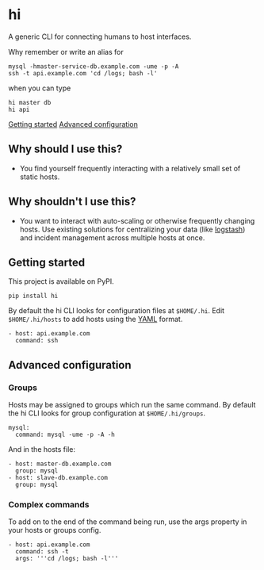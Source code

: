 # hi

A generic CLI for connecting humans to host interfaces.

Why remember or write an alias for

```
mysql -hmaster-service-db.example.com -ume -p -A
ssh -t api.example.com 'cd /logs; bash -l'
```

when you can type

```
hi master db
hi api
```

[Getting started](#getting-started)
[Advanced configuration](#advanced-configuration)

## Why should I use this?

* You find yourself frequently interacting with a relatively small set of static hosts.

## Why shouldn't I use this?

* You want to interact with auto-scaling or otherwise frequently changing hosts.
  Use existing solutions for centralizing your data (like [logstash](https://github.com/elastic/logstash)) and incident management across multiple hosts at once.

## Getting started

This project is available on PyPI.

```
pip install hi
```

By default the hi CLI looks for configuration files at `$HOME/.hi`. Edit `$HOME/.hi/hosts` to add hosts using the [YAML](http://yaml.org) format.

```
- host: api.example.com
  command: ssh
```

## Advanced configuration

### Groups

Hosts may be assigned to groups which run the same command. By default the hi CLI looks for group configuration at `$HOME/.hi/groups`.

```
mysql:
  command: mysql -ume -p -A -h
```

And in the hosts file:

```
- host: master-db.example.com
  group: mysql
- host: slave-db.example.com
  group: mysql
```

### Complex commands

To add on to the end of the command being run, use the args property in your hosts or groups config.

```
- host: api.example.com
  command: ssh -t 
  args: '''cd /logs; bash -l'''
```


